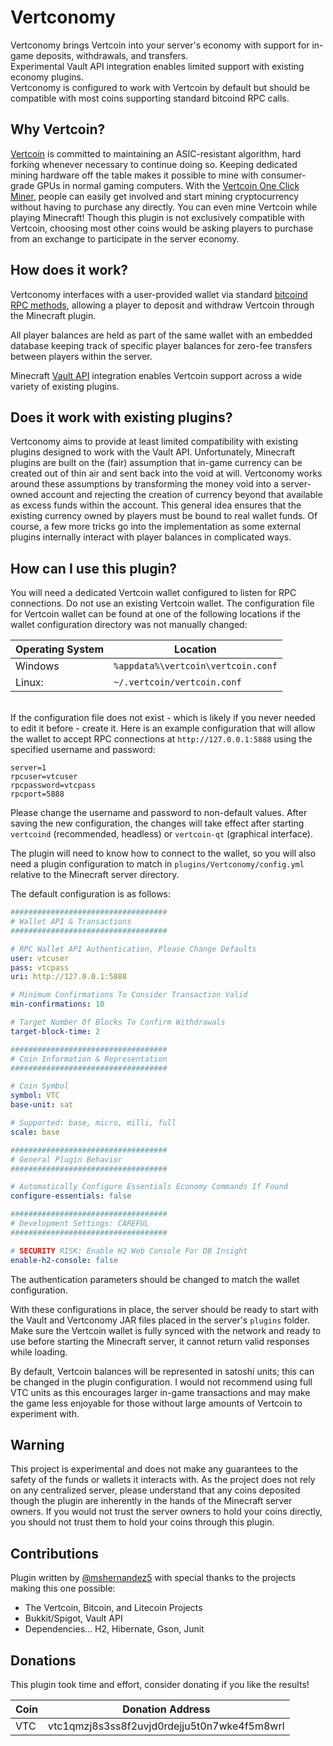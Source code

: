 # Vertconomy
Vertconomy brings Vertcoin into your server's economy with support for in-game deposits, withdrawals, and transfers.\
Experimental Vault API integration enables limited support with existing economy plugins.\
Vertconomy is configured to work with Vertcoin by default but should be compatible with most coins supporting standard bitcoind RPC calls.
## Why Vertcoin?
[Vertcoin](https://vertcoin.org/) is committed to maintaining an ASIC-resistant algorithm, hard forking whenever necessary to continue doing so. Keeping dedicated mining hardware off the table makes it possible to mine with consumer-grade GPUs in normal gaming computers. With the [Vertcoin One Click Miner](https://github.com/vertcoin-project/one-click-miner-vnext/releases), people can easily get involved and start mining cryptocurrency without having to purchase any directly. You can even mine Vertcoin while playing Minecraft! Though this plugin is not exclusively compatible with Vertcoin, choosing most other coins would be asking players to purchase from an exchange to participate in the server economy.

## How does it work?
Vertconomy interfaces with a user-provided wallet via standard [bitcoind RPC methods](https://developer.bitcoin.org/reference/rpc/), allowing a player to deposit and withdraw Vertcoin through the Minecraft plugin.

All player balances are held as part of the same wallet with an embedded database keeping track of specific player balances for zero-fee transfers between players within the server.

Minecraft [Vault API](https://github.com/MilkBowl/VaultAPI) integration enables Vertcoin support across a wide variety of existing plugins.

## Does it work with existing plugins?
Vertconomy aims to provide at least limited compatibility with existing plugins designed to work with the Vault API. Unfortunately, Minecraft plugins are built on the (fair) assumption that in-game currency can be created out of thin air and sent back into the void at will. Vertconomy works around these assumptions by transforming the money void into a server-owned account and rejecting the creation of currency beyond that available as excess funds within the account. This general idea ensures that the existing currency owned by players must be bound to real wallet funds. Of course, a few more tricks go into the implementation as some external plugins internally interact with player balances in complicated ways.

## How can I use this plugin?
You will need a dedicated Vertcoin wallet configured to listen for RPC connections. Do not use an existing Vertcoin wallet. The configuration file for Vertcoin wallet can be found at one of the following locations if the wallet configuration directory was not manually changed:

Operating System | Location
-----------------|---------
Windows | `%appdata%\vertcoin\vertcoin.conf`
Linux: | `~/.vertcoin/vertcoin.conf`

\
If the configuration file does not exist - which is likely if you never needed to edit it before - create it.
Here is an example configuration that will allow the wallet to accept RPC connections at `http://127.0.0.1:5888` using the specified username and password:

```properties
server=1
rpcuser=vtcuser
rpcpassword=vtcpass
rpcport=5888
```

Please change the username and password to non-default values. After saving the new configuration, the changes will take effect after starting `vertcoind` (recommended, headless) or `vertcoin-qt` (graphical interface).

The plugin will need to know how to connect to the wallet, so you will also need a plugin configuration to match in `plugins/Vertconomy/config.yml` relative to the Minecraft server directory.

The default configuration is as follows:

```yml
###################################
# Wallet API & Transactions
###################################

# RPC Wallet API Authentication, Please Change Defaults
user: vtcuser
pass: vtcpass
uri: http://127.0.0.1:5888

# Minimum Confirmations To Consider Transaction Valid
min-confirmations: 10

# Target Number Of Blocks To Confirm Withdrawals
target-block-time: 2

###################################
# Coin Information & Representation
###################################

# Coin Symbol
symbol: VTC
base-unit: sat

# Supported: base, micro, milli, full
scale: base

###################################
# General Plugin Behavior
###################################

# Automatically Configure Essentials Economy Commands If Found
configure-essentials: false

###################################
# Development Settings: CAREFUL
###################################

# SECURITY RISK: Enable H2 Web Console For DB Insight
enable-h2-console: false
```

The authentication parameters should be changed to match the wallet configuration.

With these configurations in place, the server should be ready to start with the Vault and Vertconomy JAR files placed in the server's `plugins` folder. Make sure the Vertcoin wallet is fully synced with the network and ready to use before starting the Minecraft server, it cannot return valid responses while loading.

By default, Vertcoin balances will be represented in satoshi units; this can be changed in the plugin configuration. I would not recommend using full VTC units as this encourages larger in-game transactions and may make the game less enjoyable for those without large amounts of Vertcoin to experiment with.

## Warning
This project is experimental and does not make any guarantees to the safety of the funds or wallets it interacts with. As the project does not rely on any centralized server, please understand that any coins deposited though the plugin are inherently in the hands of the Minecraft server owners. If you would not trust the server owners to hold your coins directly, you should not trust them to hold your coins through this plugin.

## Contributions
Plugin written by [@mshernandez5](https://github.com/mshernandez5/) with special thanks to the projects making this one possible:
* The Vertcoin, Bitcoin, and Litecoin Projects
* Bukkit/Spigot, Vault API
* Dependencies... H2, Hibernate, Gson, Junit

## Donations
This plugin took time and effort, consider donating if you like the results!

Coin | Donation Address
-----|-----------------
VTC | vtc1qmzj8s3ss8f2uvjd0rdejju5t0n7wke4f5m8wrl